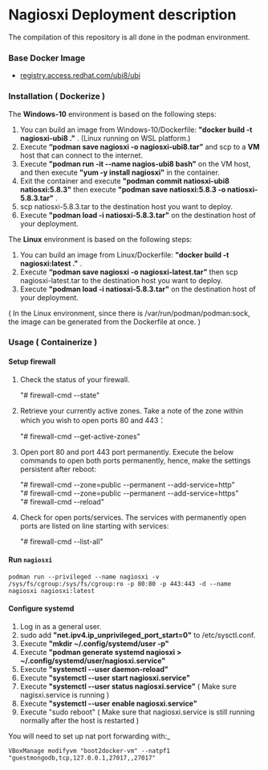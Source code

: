 # Nagiosxi Deployment description

The compilation of this repository is all done in the podman environment.

### Base Docker Image

* [registry.access.redhat.com/ubi8/ubi](https://catalog.redhat.com/software/containers/ubi8/ubi/5c359854d70cc534b3a3784e?gti-tabs=unauthenticated&container-tabs=gti)


### Installation ( Dockerize )
The **Windows-10** environment is based on the following steps:

1. You can build an image from Windows-10/Dockerfile: **"docker build -t nagiosxi-ubi8 ."** .  (Linux running on WSL platform.)
2. Execute **“podman save nagiosxi -o nagiosxi-ubi8.tar”** and scp to a **VM** host that can connect to the internet.
3. Execute **"podman run -it --name nagios-ubi8 bash"** on the VM host, and then execute **"yum -y install nagiosxi"** in the container.
4. Exit the container and execute **"podman commit natiosxi-ubi8 natiosxi:5.8.3"** then execute **"podman save natiosxi:5.8.3 -o natiosxi-5.8.3.tar"** .
5. scp natiosxi-5.8.3.tar to the destination host you want to deploy.
6. Execute **"podman load -i natiosxi-5.8.3.tar"** on the destination host of your deployment.

The **Linux** environment is based on the following steps:

1. You can build an image from Linux/Dockerfile: **"docker build -t nagiosxi:latest ."** .
2. Execute **“podman save nagiosxi -o nagiosxi-latest.tar”** then scp nagiosxi-latest.tar to the destination host you want to deploy.
3. Execute **"podman load -i natiosxi-5.8.3.tar"** on the destination host of your deployment.

( In the Linux environment, since there is /var/run/podman/podman:sock, the image can be generated from the Dockerfile at once. )


### Usage ( Containerize )

#### Setup firewall

1. Check the status of your firewall.

   "# firewall-cmd --state"

2. Retrieve your currently active zones. Take a note of the zone within which you wish to open ports 80 and 443：

   "# firewall-cmd --get-active-zones"

3. Open port 80 and port 443 port permanently. Execute the below commands to open both ports permanently, hence, make the settings persistent after reboot:

   "# firewall-cmd --zone=public --permanent --add-service=http"  
   "# firewall-cmd --zone=public --permanent --add-service=https"  
   "# firewall-cmd --reload"

4. Check for open ports/services. The services with permanently open ports are listed on line starting with services:

   "# firewall-cmd --list-all"

#### Run `nagiosxi`

    podman run --privileged --name nagiosxi -v /sys/fs/cgroup:/sys/fs/cgroup:ro -p 80:80 -p 443:443 -d --name nagiosxi nagiosxi:latest

#### Configure systemd

1. Log in as a general user.
2. sudo add **"net.ipv4.ip_unprivileged_port_start=0"** to /etc/sysctl.conf.
3. Execute **"mkdir ~/.config/systemd/user -p"**
4. Execute **"podman generate systemd nagiosxi > ~/.config/systemd/user/nagiosxi.service"**
5. Execute **"systemctl --user daemon-reload"**
6. Execute **"systemctl --user start nagiosxi.service"**
7. Execute **"systemctl --user status nagiosxi.service"** ( Make sure nagisxi.service is running )
8. Execute **"systemctl --user enable nagiosxi.service"**
9. Execute "sudo reboot" ( Make sure that nagiosxi.service is still running normally after the host is restarted )

You will need to set up nat port forwarding with:_  

    VBoxManage modifyvm "boot2docker-vm" --natpf1 "guestmongodb,tcp,127.0.0.1,27017,,27017"
